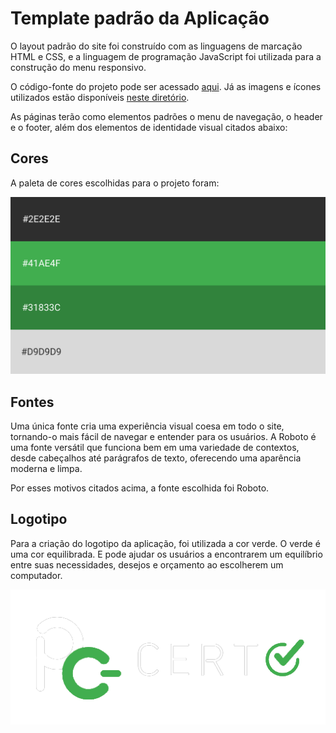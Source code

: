 # Template padrão da Aplicação

O layout padrão do site foi construído com as linguagens de marcação HTML e CSS, e a linguagem de programação JavaScript foi utilizada para a construção do menu responsivo.

O código-fonte do projeto pode ser acessado [aqui](https://github.com/ICEI-PUC-Minas-PMV-ADS/pmv-ads-2024-1-e1-proj-web-t4-pc-certo/tree/main/codigo-fonte). Já as imagens e ícones utilizados estão disponíveis [neste diretório](https://github.com/ICEI-PUC-Minas-PMV-ADS/pmv-ads-2024-1-e1-proj-web-t4-pc-certo/tree/main/codigo-fonte/img).

As páginas terão como elementos padrões o menu de navegação, o header e o footer, além dos elementos de identidade visual citados abaixo:

## Cores

A paleta de cores escolhidas para o projeto foram:

<img src="https://github.com/ICEI-PUC-Minas-PMV-ADS/pmv-ads-2024-1-e1-proj-web-t4-pc-certo/blob/main/documentos/img/Corespadrao.png">
  
## Fontes

Uma única fonte cria uma experiência visual coesa em todo o site, tornando-o mais fácil de navegar e entender para os usuários. A Roboto é uma fonte versátil que funciona bem em uma variedade de contextos, desde cabeçalhos até parágrafos de texto, oferecendo uma aparência moderna e limpa.

Por esses motivos citados acima, a fonte escolhida foi Roboto.

## Logotipo

Para a criação do logotipo da aplicação, foi utilizada a cor verde. O verde é uma cor equilibrada. E  pode ajudar os usuários a encontrarem um equilíbrio entre suas necessidades, desejos e orçamento ao escolherem um computador.

<img src="https://github.com/ICEI-PUC-Minas-PMV-ADS/pmv-ads-2024-1-e1-proj-web-t4-pc-certo/blob/main/documentos/img/logo.png">
